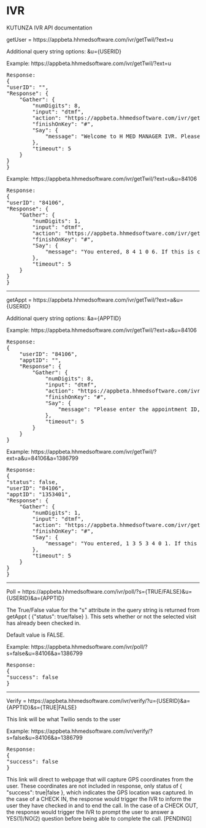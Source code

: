 # IVR
KUTUNZA IVR API documentation


getUser = http<area>s://appbeta.hhmedsoftware.com/ivr/getTwil/?ext=u

Additional query string options: &u={USERID}

Example: http<area>s://appbeta.hhmedsoftware.com/ivr/getTwil/?ext=u

<pre>
Response:
{
"userID": "",
"Response": {
	"Gather": {
		"numDigits": 8,
		"input": "dtmf",
		"action": "https://appbeta.hhmedsoftware.com/ivr/getTwil/?ext=u",
		"finishOnKey": "#",
		"Say": {
			"message": "Welcome to H MED MANAGER IVR. Please enter your user ID followed by the pound sign."
		},
		"timeout": 5
	}
}
}
</pre>


Example: http<area>s://appbeta.hhmedsoftware.com/ivr/getTwil/?ext=u&u=84106

<pre>
Response:
{
"userID": "84106",
"Response": {
	"Gather": {
		"numDigits": 1,
		"input": "dtmf",
		"action": "https://appbeta.hhmedsoftware.com/ivr/getTwil/?ext=uc",
		"finishOnKey": "#",
		"Say": {
			"message": "You entered, 8 4 1 0 6. If this is correct, press 1 for Yes or 2 for No, followed by the pound sign."
		},
		"timeout": 5
	}
}
}
</pre>

------


getAppt = http<area>s://appbeta.hhmedsoftware.com/ivr/getTwil/?ext=a&u={USERID}

Additional query string options: &a={APPTID}

Example: http<area>s://appbeta.hhmedsoftware.com/ivr/getTwil/?ext=a&u=84106

<pre>
Response:
{
	"userID": "84106",
	"apptID": "",
	"Response": {
		"Gather": {
			"numDigits": 8,
			"input": "dtmf",
			"action": "https://appbeta.hhmedsoftware.com/ivr/getTwil/?ext=a",
			"finishOnKey": "#",
			"Say": {
				"message": "Please enter the appointment ID, followed by the pound sign."
			},
			"timeout": 5
		}
	}
}
</pre>

Example: http<area>s://appbeta.hhmedsoftware.com/ivr/getTwil/?ext=a&u=84106&a=1386799

<pre>
Response:
{
"status": false,
"userID": "84106",
"apptID": "1353401",
"Response": {
	"Gather": {
		"numDigits": 1,
		"input": "dtmf",
		"action": "https://appbeta.hhmedsoftware.com/ivr/getTwil/?ext=ac",
		"finishOnKey": "#",
		"Say": {
			"message": "You entered, 1 3 5 3 4 0 1. If this is correct, press 1 for Yes or 2 for No, followed by the pound sign."
		},
		"timeout": 5
	}
}
}
</pre>

------


Poll = http<area>s://appbeta.hhmedsoftware.com/ivr/poll/?s={TRUE/FALSE}&u={USERID}&a={APPTID}

The True/False value for the "s" attribute in the query string is returned from getAppt ( {"status": true/false} ). This sets whether or not the selected visit has already been checked in. 

Default value is FALSE.  

Example: http<area>s://appbeta.hhmedsoftware.com/ivr/poll/?s=false&u=84106&a=1386799

<pre>
Response:
{
"success": false
}
</pre>

-----


Verify = http<area>s://appbeta.hhmedsoftware.com/ivr/verify/?u={USERID}&a={APPTID}&s={TRUE|FALSE}

This link will be what Twilio sends to the user

Example: http<area>s://appbeta.hhmedsoftware.com/ivr/verify/?s=false&u=84106&a=1386799

<pre>
Response:
{
"success": false
}
</pre>

This link will direct to webpage that will capture GPS coordinates from the user. These coordinates are not included in response, only status of { "success": true|false }, which indicates the GPS location was captured.
In the case of a CHECK IN, the response would trigger the IVR to inform the user they have checked in and to end the call. 
In the case of a CHECK OUT, the response would trigger the IVR to prompt the user to answer a YES(1)/NO(2) question before being able to complete the call. [PENDING]





